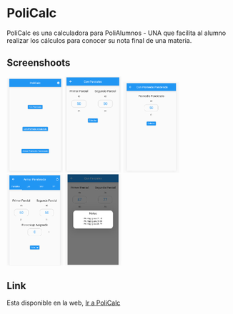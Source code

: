 # PoliCalc

PoliCalc es una calculadora para PoliAlumnos - UNA que
facilita al alumno realizar los cálculos para conocer su nota final de una materia.

## Screenshoots

<p float="left">
<img src="https://github.com/giullianocht/poli_calc/blob/main/screenshots/1.png"  width="25%" height="35%" />
<img src="https://github.com/giullianocht/poli_calc/blob/main/screenshots/2.png"  width="25%" height="35%" />
<img src="https://github.com/giullianocht/poli_calc/blob/main/screenshots/3.png"  width="25%" height="35%" />
<img src="https://github.com/giullianocht/poli_calc/blob/main/screenshots/4.png"  width="25%" height="35%" />
<img src="https://github.com/giullianocht/poli_calc/blob/main/screenshots/5.png"  width="25%" height="35%" />
</p>

## Link

Esta disponible en la web, [Ir a PoliCalc](http://poli-calc-albrecht.surge.sh/)
